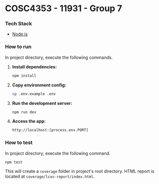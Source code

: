 # COSC4353 - 11931 - Group 7

### Tech Stack

- [Node.js](https://nodejs.org/en)

### How to run

In project directory, execute the following commands.

1. **Install dependencies:**

    ```sh
    npm install
    ```

2. **Copy environment config:**

    ```sh
    cp .env.example .env
    ```

3. **Run the development server:**

    ```sh
    npm run dev
    ```

4. **Access the app:**

    ```sh
    http://localhost:[process.env.PORT]
    ```

### How to test

In project directory, execute the following command.

```sh
npm test
```
This will create a `coverage` folder in project's root directory. HTML report is located at `coverage/lcov-report/index.html`.